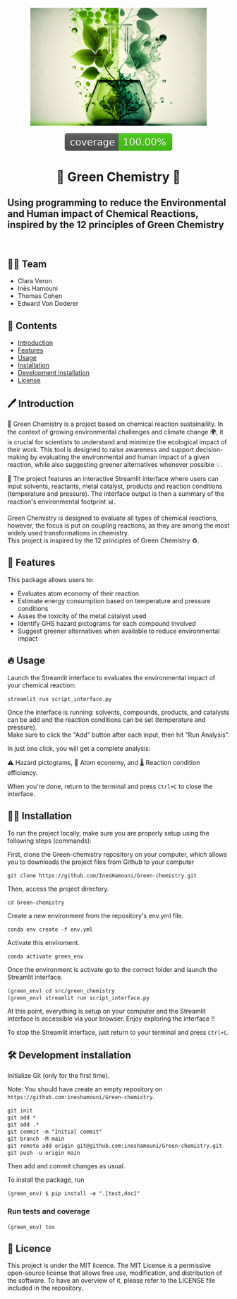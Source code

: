 <p align="center">
  <img src="assets/green.jpeg" alt="Project Logo" width="400"/>
</p>

<p align="center">
  <img src="assets/coverage-badge.svg" alt="Coverage Status"/>
</p>

<h1 align="center">
🌱 Green Chemistry 🌱
</h1>

<h2>
<strong>Using programming to reduce the Environmental and Human impact of Chemical Reactions, inspired by the 12 principles of Green Chemistry</strong>
</h2>

<br>

 
## 🧑‍🔬 Team
 
- Clara Veron
- Inès Hamouni 
- Thomas Cohen 
- Edward Von Doderer

## 📖 Contents

- [Introduction](#-introduction)
- [Features](#-features)
- [Usage](#-usage)
- [Installation](#-Setup)
- [Development installation](#-development-installation)
- [License](#-license)

## 🖊️ Introduction

🌱 Green Chemistry is a project based on chemical reaction sustainaility. In the context of growing environmental challenges and climate change 🌍, it is crucial for scientists to understand and minimize the ecological impact of their work. This tool is designed to raise awareness and support decision-making by evaluating the environmental and human impact of a given reaction, while also suggesting greener alternatives whenever possible 💡.  

🧪 The project features an interactive Streamlit interface where users can input solvents, reactants, metal catalyst, products and reaction conditions (temperature and pressure). The interface output is then a summary of the reaction's environmental footprint 📊.  

Green Chemistry is designed to evaluate all types of chemical reactions, however, the focus is put on coupling reactions, as they are among the most widely used transformations in chemistry.   
This project is inspired by the 12 principles of Green Chemistry ♻️. 

## 🌱 Features

This package allows users to: 

- Evaluates atom economy of their reaction 
- Estimate energy consumption based on temperature and pressure conditions
- Asses the toxicity of the metal catalyst used
- Identify GHS hazard pictograms for each compound involved
- Suggest greener alternatives when available to reduce environmental impact


## 🔥 Usage

Launch the Streamlit interface to evaluates the environmental impact of your chemical reaction: 
```
streamlit run script_interface.py
```
Once the interface is running: solvents, compounds, products, and catalysts can be add and the reaction conditions can be set (temperature and pressure).   
Make sure to click the "Add" button after each input, then hit "Run Analysis".  

In just one click, you will get a complete analysis:  

⚠️ Hazard pictograms, 🧪 Atom economy, and 🌡️ Reaction condition efficiency.

When you're done, return to the terminal and press ```Ctrl+C``` to close the interface.


## 👩‍💻 Installation

To run the project locally, make sure you are properly setup using the following steps (commands): 

First, clone the Green-chemistry repository on your computer, which allows you to downloads the project files from Github to your computer 
```
git clone https://github.com/InesHamouni/Green-chemistry.git
```
Then, access the project directory.
```
cd Green-chemistry
```
Create a new environment from the repository's env.yml file.
```
conda env create -f env.yml
```
Activate this enviroment.
```
conda activate green_env
```

Once the environment is activate go to the correct folder and launch the Streamlit interface. 

```
(green_env) cd src/green_chemistry
(green_env) streamlit run script_interface.py
```

At this point, everything is setup on your computer and the Streamlit interface is accessible via your browser. 
Enjoy exploring the interface !!

To stop the Streamlit interface, just return to your terminal and press ```Ctrl+C```.


## 🛠️ Development installation

Initialize Git (only for the first time). 

Note: You should have create an empty repository on `https://github.com:ineshamouni/Green-chemistry`.

```
git init
git add * 
git add .*
git commit -m "Initial commit" 
git branch -M main
git remote add origin git@github.com:ineshamouni/Green-chemistry.git 
git push -u origin main
```

Then add and commit changes as usual. 

To install the package, run

```
(green_env) $ pip install -e ".[test,doc]"
```

### Run tests and coverage

```
(green_env) tox
```



## 📖 Licence

This project is under the MIT licence.
The MIT License is a permissive open-source license that allows free use, modification, and distribution of the software. To have an overview of it, please refer to the LICENSE file included in the repository.

